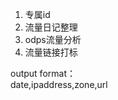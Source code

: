 <ol>
<li>专属id</li>
<li>流量日记整理</li>
<li>odps流量分析</li>
<li>流量链接打标</li>
</ol>

output format：<br>
    date,ipaddress,zone,url